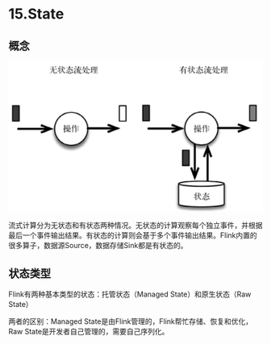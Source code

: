# 15.State


## 概念

![](Images/38.png)

流式计算分为无状态和有状态两种情况。无状态的计算观察每个独立事件，并根据最后一个事件输出结果。有状态的计算则会基于多个事件输出结果。Flink内置的很多算子，数据源Source，数据存储Sink都是有状态的。


## 状态类型

Flink有两种基本类型的状态：托管状态（Managed State）和原生状态（Raw State）

两者的区别：Managed State是由Flink管理的，Flink帮忙存储、恢复和优化，Raw State是开发者自己管理的，需要自己序列化。